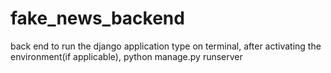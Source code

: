 # fake_news_backend
back end
to run the django application type on terminal, after activating the environment(if applicable),
    python manage.py runserver